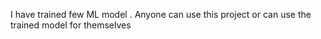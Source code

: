 I have trained few ML model . Anyone can use this project or can use the trained model for themselves
